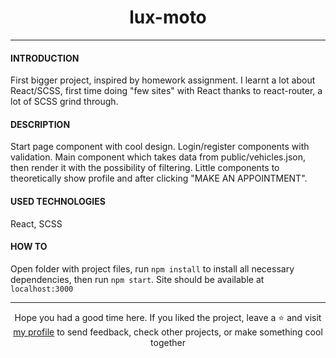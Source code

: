 # <div align="center">lux-moto</div>
***
#### INTRODUCTION
First bigger project, inspired by homework assignment. I learnt a lot about React/SCSS, first time doing "few sites" with React thanks to react-router, a lot of SCSS grind through.

#### DESCRIPTION
Start page component with cool design. Login/register components with validation. Main component which takes data from public/vehicles.json, then render it with the possibility of filtering. Little components to theoretically show profile and after clicking "MAKE AN APPOINTMENT".

#### USED TECHNOLOGIES
React, SCSS

#### HOW TO
Open folder with project files, run `npm install` to install all necessary dependencies, then run `npm start`. Site should be available at `localhost:3000`

***

<div align="center">Hope you had a good time here. If you liked the project, leave a ⭐ and visit <a href="https://github.com/ArziPL">my profile</a> to send feedback, check other projects, or make something cool together</p> 
